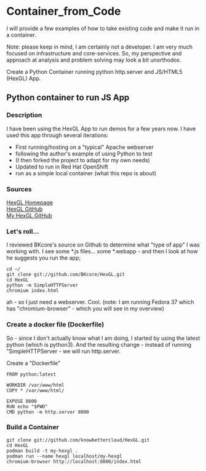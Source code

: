 # Container_from_Code

I will provide a few examples of how to take existing code and make it run in a container.

Note: please keep in mind, I am certainly not a developer.  I am very much focused on infrastructure and core-services.  So, my perspective and approach at analysis and problem solving may look a bit unorthodox.  


Create a Python Container running python http.server and JS/HTML5 (HexGL) App.

## Python container to run JS App

### Description
I have been using the HexGL App to run demos for a few years now.  I have used this app through several iterations:

* First running/hosting on a "typical" Apache webserver
* following the author's example of using Python to test  
* (I then forked the project to adapt for my own needs)
* Updated to run in Red Hat OpenShift
* run as a simple local container (what this repo is about)

### Sources
[HexGL Homepage](https://hexgl.bkcore.com/)  
[HexGL GitHub](https://github.com/BKcore/HexGL)  
[My HexGL GitHub](https://github.com/KnowBetterCloud/HexGL)  

### Let's roll...
I reviewed BKcore's source on Github to determine what "type of app" I was working with.  I see some *.js files... some *.webapp - and then I look at how he suggests you run the app;

```
cd ~/
git clone git://github.com/BKcore/HexGL.git
cd HexGL
python -m SimpleHTTPServer
chromium index.html
```
ah - so I just need a webserver.  Cool.  (note:  I am running Fedora 37 which has "chromium-browser" - which you will see in my overview)

### Create a docker file (Dockerfile)
So - since I don't actually know what I am doing, I started by using the latest python (which is python3).  And the resulting change - instead of running "SimpleHTTPServer - we will run http.server.

Create a "Dockerfile"
```
FROM python:latest

WORKDIR /var/www/html
COPY * /var/www/html/

EXPOSE 8000
RUN echo "$PWD"
CMD python -m http.server 8000
```

### Build a Container

```
git clone git://github.com/knowbettercloud/HexGL.git
cd HexGL
podman build -t my-hexgl .
podman run --name hexgl localhost/my-hexgl
chromium-browser http://localhost:8000/index.html
```

 

